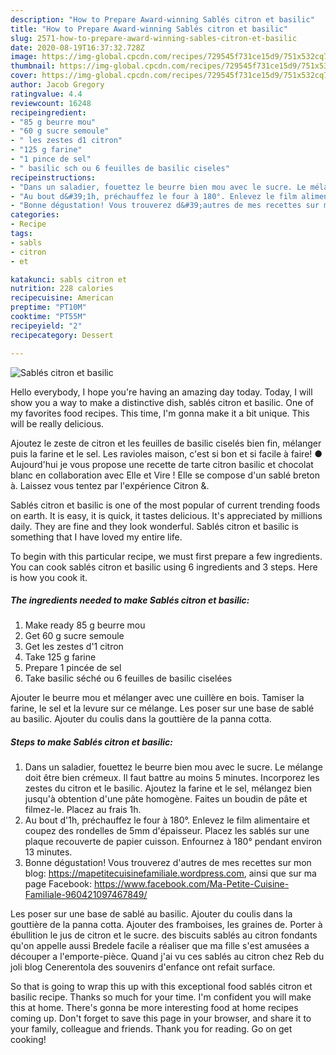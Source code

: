 ```yaml
---
description: "How to Prepare Award-winning Sablés citron et basilic"
title: "How to Prepare Award-winning Sablés citron et basilic"
slug: 2571-how-to-prepare-award-winning-sables-citron-et-basilic
date: 2020-08-19T16:37:32.728Z
image: https://img-global.cpcdn.com/recipes/729545f731ce15d9/751x532cq70/sables-citron-et-basilic-photo-principale-de-la-recette.jpg
thumbnail: https://img-global.cpcdn.com/recipes/729545f731ce15d9/751x532cq70/sables-citron-et-basilic-photo-principale-de-la-recette.jpg
cover: https://img-global.cpcdn.com/recipes/729545f731ce15d9/751x532cq70/sables-citron-et-basilic-photo-principale-de-la-recette.jpg
author: Jacob Gregory
ratingvalue: 4.4
reviewcount: 16248
recipeingredient:
- "85 g beurre mou"
- "60 g sucre semoule"
- " les zestes d1 citron"
- "125 g farine"
- "1 pince de sel"
- " basilic sch ou 6 feuilles de basilic ciseles"
recipeinstructions:
- "Dans un saladier, fouettez le beurre bien mou avec le sucre. Le mélange doit être bien crémeux. Il faut battre au moins 5 minutes. Incorporez les zestes du citron et le basilic. Ajoutez la farine et le sel, mélangez bien jusqu&#39;à obtention d&#39;une pâte homogène. Faites un boudin de pâte et filmez-le. Placez au frais 1h."
- "Au bout d&#39;1h, préchauffez le four à 180°. Enlevez le film alimentaire et coupez des rondelles de 5mm d&#39;épaisseur. Placez les sablés sur une plaque recouverte de papier cuisson. Enfournez à 180° pendant environ 13 minutes."
- "Bonne dégustation! Vous trouverez d&#39;autres de mes recettes sur mon blog: https://mapetitecuisinefamiliale.wordpress.com, ainsi que sur ma page Facebook: https://www.facebook.com/Ma-Petite-Cuisine-Familiale-960421097467849/"
categories:
- Recipe
tags:
- sabls
- citron
- et

katakunci: sabls citron et 
nutrition: 228 calories
recipecuisine: American
preptime: "PT10M"
cooktime: "PT55M"
recipeyield: "2"
recipecategory: Dessert

---
```



![Sablés citron et basilic](https://img-global.cpcdn.com/recipes/729545f731ce15d9/751x532cq70/sables-citron-et-basilic-photo-principale-de-la-recette.jpg)

Hello everybody, I hope you're having an amazing day today. Today, I will show you a way to make a distinctive dish, sablés citron et basilic. One of my favorites food recipes. This time, I'm gonna make it a bit unique. This will be really delicious.

Ajoutez le zeste de citron et les feuilles de basilic ciselés bien fin, mélanger puis la farine et le sel. Les ravioles maison, c&#39;est si bon et si facile à faire! ● Aujourd&#39;hui je vous propose une recette de tarte citron basilic et chocolat blanc en collaboration avec Elle et Vire ! Elle se compose d&#39;un sablé breton à. Laissez vous tentez par l&#39;expérience Citron &amp;.

Sablés citron et basilic is one of the most popular of current trending foods on earth. It is easy, it is quick, it tastes delicious. It's appreciated by millions daily. They are fine and they look wonderful. Sablés citron et basilic is something that I have loved my entire life.


To begin with this particular recipe, we must first prepare a few ingredients. You can cook sablés citron et basilic using 6 ingredients and 3 steps. Here is how you cook it.

<!--inarticleads1-->

##### The ingredients needed to make Sablés citron et basilic:

1. Make ready 85 g beurre mou
1. Get 60 g sucre semoule
1. Get  les zestes d&#39;1 citron
1. Take 125 g farine
1. Prepare 1 pincée de sel
1. Take  basilic séché ou 6 feuilles de basilic ciselées


Ajouter le beurre mou et mélanger avec une cuillère en bois. Tamiser la farine, le sel et la levure sur ce mélange. Les poser sur une base de sablé au basilic. Ajouter du coulis dans la gouttière de la panna cotta. 

<!--inarticleads2-->

##### Steps to make Sablés citron et basilic:

1. Dans un saladier, fouettez le beurre bien mou avec le sucre. Le mélange doit être bien crémeux. Il faut battre au moins 5 minutes. Incorporez les zestes du citron et le basilic. Ajoutez la farine et le sel, mélangez bien jusqu&#39;à obtention d&#39;une pâte homogène. Faites un boudin de pâte et filmez-le. Placez au frais 1h.
1. Au bout d&#39;1h, préchauffez le four à 180°. Enlevez le film alimentaire et coupez des rondelles de 5mm d&#39;épaisseur. Placez les sablés sur une plaque recouverte de papier cuisson. Enfournez à 180° pendant environ 13 minutes.
1. Bonne dégustation! Vous trouverez d&#39;autres de mes recettes sur mon blog: https://mapetitecuisinefamiliale.wordpress.com, ainsi que sur ma page Facebook: https://www.facebook.com/Ma-Petite-Cuisine-Familiale-960421097467849/


Les poser sur une base de sablé au basilic. Ajouter du coulis dans la gouttière de la panna cotta. Ajouter des framboises, les graines de. Porter à ébullition le jus de citron et le sucre. des biscuits sablés au citron fondants qu&#39;on appelle aussi Bredele facile a réaliser que ma fille s&#39;est amusées a découper a l&#39;emporte-pièce. Quand j&#39;ai vu ces sablés au citron chez Reb du joli blog Cenerentola des souvenirs d&#39;enfance ont refait surface. 

So that is going to wrap this up with this exceptional food sablés citron et basilic recipe. Thanks so much for your time. I'm confident you will make this at home. There's gonna be more interesting food at home recipes coming up. Don't forget to save this page in your browser, and share it to your family, colleague and friends. Thank you for reading. Go on get cooking!
